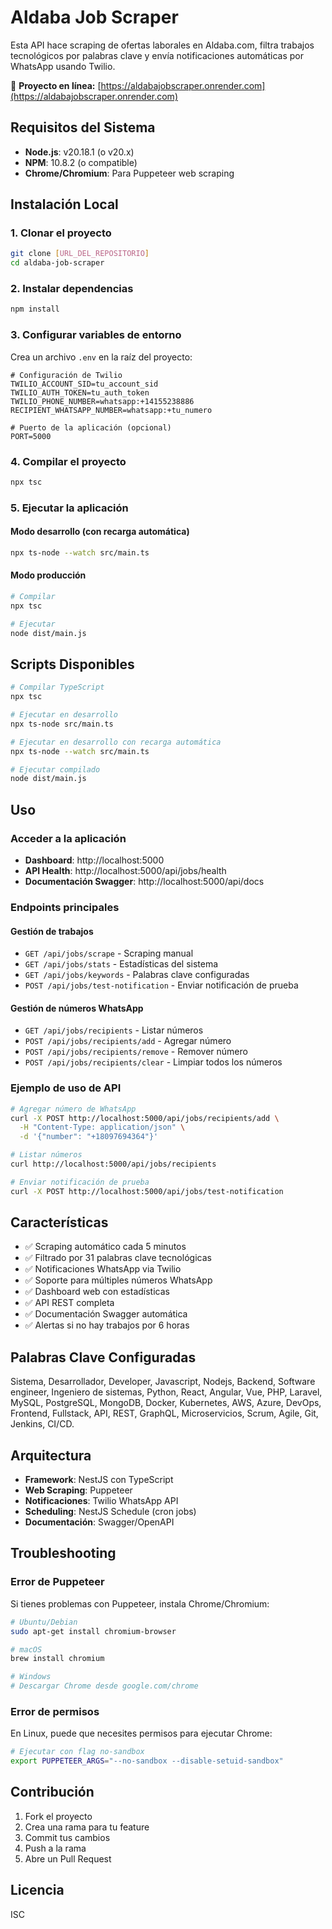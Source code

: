 # Aldaba Job Scraper

Esta API hace scraping de ofertas laborales en Aldaba.com, filtra trabajos tecnológicos por palabras clave y envía notificaciones automáticas por WhatsApp usando Twilio.

🚀 **Proyecto en línea:** [https://aldabajobscraper.onrender.com](https://aldabajobscraper.onrender.com)

## Requisitos del Sistema

- **Node.js**: v20.18.1 (o v20.x)
- **NPM**: 10.8.2 (o compatible)
- **Chrome/Chromium**: Para Puppeteer web scraping

## Instalación Local

### 1. Clonar el proyecto
```bash
git clone [URL_DEL_REPOSITORIO]
cd aldaba-job-scraper
```

### 2. Instalar dependencias
```bash
npm install
```

### 3. Configurar variables de entorno
Crea un archivo `.env` en la raíz del proyecto:

```env
# Configuración de Twilio
TWILIO_ACCOUNT_SID=tu_account_sid
TWILIO_AUTH_TOKEN=tu_auth_token
TWILIO_PHONE_NUMBER=whatsapp:+14155238886
RECIPIENT_WHATSAPP_NUMBER=whatsapp:+tu_numero

# Puerto de la aplicación (opcional)
PORT=5000
```

### 4. Compilar el proyecto
```bash
npx tsc
```

### 5. Ejecutar la aplicación

#### Modo desarrollo (con recarga automática)
```bash
npx ts-node --watch src/main.ts
```

#### Modo producción
```bash
# Compilar
npx tsc

# Ejecutar
node dist/main.js
```

## Scripts Disponibles

```bash
# Compilar TypeScript
npx tsc

# Ejecutar en desarrollo
npx ts-node src/main.ts

# Ejecutar en desarrollo con recarga automática
npx ts-node --watch src/main.ts

# Ejecutar compilado
node dist/main.js
```

## Uso

### Acceder a la aplicación
- **Dashboard**: http://localhost:5000
- **API Health**: http://localhost:5000/api/jobs/health
- **Documentación Swagger**: http://localhost:5000/api/docs

### Endpoints principales

#### Gestión de trabajos
- `GET /api/jobs/scrape` - Scraping manual
- `GET /api/jobs/stats` - Estadísticas del sistema
- `GET /api/jobs/keywords` - Palabras clave configuradas
- `POST /api/jobs/test-notification` - Enviar notificación de prueba

#### Gestión de números WhatsApp
- `GET /api/jobs/recipients` - Listar números
- `POST /api/jobs/recipients/add` - Agregar número
- `POST /api/jobs/recipients/remove` - Remover número
- `POST /api/jobs/recipients/clear` - Limpiar todos los números

### Ejemplo de uso de API

```bash
# Agregar número de WhatsApp
curl -X POST http://localhost:5000/api/jobs/recipients/add \
  -H "Content-Type: application/json" \
  -d '{"number": "+18097694364"}'

# Listar números
curl http://localhost:5000/api/jobs/recipients

# Enviar notificación de prueba
curl -X POST http://localhost:5000/api/jobs/test-notification
```

## Características

- ✅ Scraping automático cada 5 minutos
- ✅ Filtrado por 31 palabras clave tecnológicas
- ✅ Notificaciones WhatsApp via Twilio
- ✅ Soporte para múltiples números WhatsApp
- ✅ Dashboard web con estadísticas
- ✅ API REST completa
- ✅ Documentación Swagger automática
- ✅ Alertas si no hay trabajos por 6 horas

## Palabras Clave Configuradas

Sistema, Desarrollador, Developer, Javascript, Nodejs, Backend, Software engineer, Ingeniero de sistemas, Python, React, Angular, Vue, PHP, Laravel, MySQL, PostgreSQL, MongoDB, Docker, Kubernetes, AWS, Azure, DevOps, Frontend, Fullstack, API, REST, GraphQL, Microservicios, Scrum, Agile, Git, Jenkins, CI/CD.

## Arquitectura

- **Framework**: NestJS con TypeScript
- **Web Scraping**: Puppeteer
- **Notificaciones**: Twilio WhatsApp API
- **Scheduling**: NestJS Schedule (cron jobs)
- **Documentación**: Swagger/OpenAPI

## Troubleshooting

### Error de Puppeteer
Si tienes problemas con Puppeteer, instala Chrome/Chromium:

```bash
# Ubuntu/Debian
sudo apt-get install chromium-browser

# macOS
brew install chromium

# Windows
# Descargar Chrome desde google.com/chrome
```

### Error de permisos
En Linux, puede que necesites permisos para ejecutar Chrome:

```bash
# Ejecutar con flag no-sandbox
export PUPPETEER_ARGS="--no-sandbox --disable-setuid-sandbox"
```

## Contribución

1. Fork el proyecto
2. Crea una rama para tu feature
3. Commit tus cambios
4. Push a la rama
5. Abre un Pull Request

## Licencia

ISC
